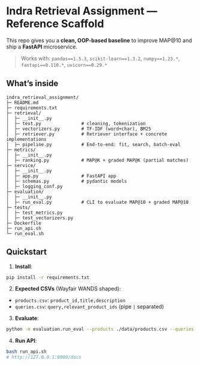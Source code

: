 # Indra Retrieval Assignment — Reference Scaffold

This repo gives you a **clean, OOP-based baseline** to improve MAP@10 and ship a **FastAPI** microservice.

> Works with: `pandas==1.5.3`, `scikit-learn==1.3.2`, `numpy==1.23.*`, `fastapi==0.110.*`, `uvicorn==0.29.*`

## What’s inside

```
indra_retrieval_assignment/
├─ README.md
├─ requirements.txt
├─ retrieval/
│  ├─ __init__.py
│  ├─ text.py               # cleaning, tokenization
│  ├─ vectorizers.py        # TF-IDF (word+char), BM25
│  ├─ retriever.py          # Retriever interface + concrete implementations
│  ├─ pipeline.py           # End-to-end: fit, search, batch-eval
├─ metrics/
│  ├─ __init__.py
│  ├─ ranking.py            # MAP@K + graded MAP@K (partial matches)
├─ service/
│  ├─ __init__.py
│  ├─ app.py                # FastAPI app
│  ├─ schemas.py            # pydantic models
│  ├─ logging_conf.py
├─ evaluation/
│  ├─ __init__.py
│  ├─ run_eval.py           # CLI to evaluate MAP@10 + graded MAP@10
├─ tests/
│  ├─ test_metrics.py
│  ├─ test_vectorizers.py
├─ Dockerfile
├─ run_api.sh
└─ run_eval.sh
```

## Quickstart

1) **Install**:

```bash
pip install -r requirements.txt
```

2) **Expected CSVs** (Wayfair WANDS shaped):
- `products.csv`: `product_id,title,description`
- `queries.csv`: `query,relevant_product_ids` (pipe `|` separated)

3) **Evaluate**:

```bash
python -m evaluation.run_eval --products ./data/products.csv --queries ./data/queries.csv --model tfidf_char_word --k 10
```

4) **Run API**:

```bash
bash run_api.sh
# http://127.0.0.1:8000/docs
```
